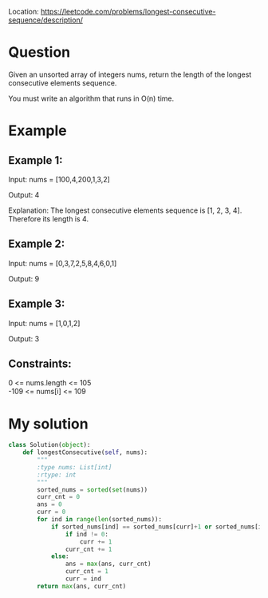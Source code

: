 Location: https://leetcode.com/problems/longest-consecutive-sequence/description/
# Question
Given an unsorted array of integers nums, return the length of the longest consecutive elements sequence.

You must write an algorithm that runs in O(n) time.
# Example

## Example 1:

Input: nums = [100,4,200,1,3,2]

Output: 4

Explanation: The longest consecutive elements sequence is [1, 2, 3, 4]. Therefore its length is 4.

## Example 2:

Input: nums = [0,3,7,2,5,8,4,6,0,1]

Output: 9

## Example 3:

Input: nums = [1,0,1,2]

Output: 3

## Constraints:

0 <= nums.length <= 105\
-109 <= nums[i] <= 109
 

# My solution
```python
class Solution(object):
    def longestConsecutive(self, nums):
        """
        :type nums: List[int]
        :rtype: int
        """
        sorted_nums = sorted(set(nums))
        curr_cnt = 0
        ans = 0
        curr = 0
        for ind in range(len(sorted_nums)):
            if sorted_nums[ind] == sorted_nums[curr]+1 or sorted_nums[ind] == sorted_nums[curr]:
                if ind != 0:
                    curr += 1
                curr_cnt += 1
            else:
                ans = max(ans, curr_cnt)
                curr_cnt = 1
                curr = ind
        return max(ans, curr_cnt)
```
